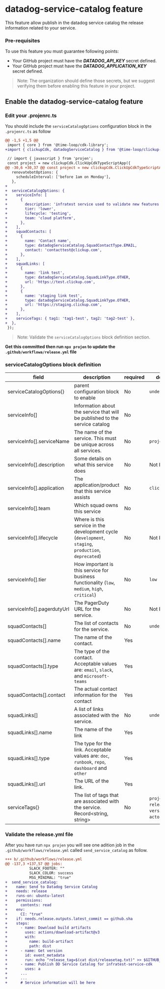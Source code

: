 # datadog-service-catalog feature

This feature allow publish in the datadog service catalog the release information related to your service. 

### Pre-requisites

To use this feature you must guarantee following points: 
- Your GitHub project must have the ***DATADOG_API_KEY*** secret defined.
- Your GitHub project must have the ***DATADOG_APPLICATION_KEY*** secret defined.

> Note: The organization should define those secrets, but we suggest verifying them before enabling this feature in your project. 


## Enable the datadog-service-catalog feature

### Edit your .projenrc.ts

You should include the `serviceCatalogOptions` configuration block in the  `.projenrc.ts` as follow

```diff
@@ -1,5 +1,5 @@
 import { core } from '@time-loop/cdk-library';
+import { clickupCdk, datadogServiceCatalog } from '@time-loop/clickup-projen';
 
 // import { javascript } from 'projen';
 const project = new clickupCdk.ClickUpCdkTypeScriptApp({
@@ -30,6 +30,37 @@ const project = new clickupCdk.ClickUpCdkTypeScriptApp({
   renovatebotOptions: {
     scheduleInterval: ['before 1am on Monday'],
   },
+
+  serviceCatalogOptions: {
+    serviceInfo: [
+      {
+        description: 'infratest service used to validate new features and functionality',
+        tier: 'lower',
+        lifecycle: 'testing',
+        team: 'cloud platform',
+      },
+    ],
+    squadContacts: [
+      {
+        name: 'Contact name',
+        type: datadogServiceCatalog.SquadContactType.EMAIL,
+        contact: 'contacttest@clickup.com',
+      },
+    ],
+    squadLinks: [
+      {
+        name: 'link test',
+        type: datadogServiceCatalog.SquadLinkType.OTHER,
+        url: 'https://test.clickup.com',
+      },
+      {
+        name: 'staging link test',
+        type: datadogServiceCatalog.SquadLinkType.OTHER,
+        url: 'https://staging.clickup.com',
+      },
+    ],
+    serviceTags: { tag1: 'tag1-test', tag2: 'tag2-test' },
+  },
 });
```
> Note: Validate the `serviceCatalogOptions` block definition section. 

**Get this committed then run `npx projen` to update the `.github/workflowa/release.yml` file**

### serviceCatalogOptions block definition

| field                      | description                                                                                           | required | default                                          |
| -------------------------- | ----------------------------------------------------------------------------------------------------- | -------- | ------------------------------------------------ |
| serviceCatalogOptions{}    | parent configuration block to enable                                                                  | No       | `undefined`                                      |
| serviceInfo[]              | Information about the service that will be published to the service catalog                           | No       |                                                  |
| serviceInfo[].serviceName  | The name of the service. This must be unique across all services.                                     | No       | `project.name`                                   |
| serviceInfo[].description  | Some details on what this service does                                                                | No       | Not Provided                                     |
| serviceInfo[].application  | The application/product that this service assists                                                     | No       | `clickup`                                        |
| serviceInfo[].team         | Which squad owns this service                                                                         | No       |                                                  |
| serviceInfo[].lifecycle    | Where is this service in the development cycle (`development`, `staging`, `production`, `deprecated`) | No       | Not Provided                                     |
| serviceInfo[].tier         | How important is this service for business functionality (`low`, `medium`, `high`, `critical`)        | No       | `low`                                            |
| serviceInfo[].pagerdutyUrl | The PagerDuty URL for the service.                                                                    | No       | Not Provided                                     |
| squadContacts[]            | The list of contacts for the service.                                                                 | No       | `undefined`                                      |
| squadContacts[].name       | The name of the contact.                                                                              | Yes      |                                                  |
| squadContacts[].type       | The type of the contact. Acceptable values are: `email`, `slack`, and `microsoft-teams`               | Yes      |                                                  |
| squadContacts[].contact    | The actual contact information for the contact                                                        | Yes      |                                                  |
| squadLinks[]               | A list of links associated with the service.                                                          | No       | `undefined`                                      |
| squadLinks[].name          | The name of the link                                                                                  | Yes      |                                                  |
| squadLinks[].type          | The type for the link. Acceptable values are: `doc`, `runbook`, `repo`, `dashboard` and `other`       | Yes      |                                                  |
| squadLinks[].url           | The URL of the link.                                                                                  | Yes      |                                                  |
| serviceTags{}              | The list of tags that are associated with the service.  Record<string, string>                        | No       | `project`, `release`, `version` and `actor` tags |



### Validate the release.yml file

After you have run `npx projen` you will see one adition job in the `.github/workflows/release.yml` called `send_service_catalog` as follow. 

```diff
+++ b/.github/workflows/release.yml
@@ -137,3 +137,57 @@ jobs:
           SLACK_FOOTER: ""
           SLACK_COLOR: success
           MSG_MINIMAL: "true"
+  send_service_catalog:
+    name: Send to Datadog Service Catalog
+    needs: release
+    runs-on: ubuntu-latest
+    permissions:
+      contents: read
+    env:
+      CI: "true"
+    if: needs.release.outputs.latest_commit == github.sha
+    steps:
+      - name: Download build artifacts
+        uses: actions/download-artifact@v3
+        with:
+          name: build-artifact
+          path: dist
+      - name: Get version
+        id: event_metadata
+        run: echo "release_tag=$(cat dist/releasetag.txt)" >> $GITHUB_OUTPUT
+      - name: Publish DD Service Catalog for infratest-service-cdk
+        uses: a
+      ...
+      ...
+      # Service information will be here 
```